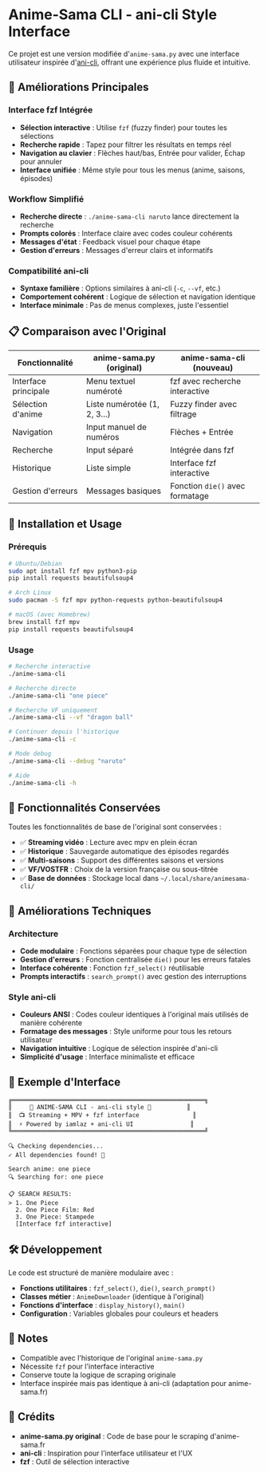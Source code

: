 # Anime-Sama CLI - ani-cli Style Interface

Ce projet est une version modifiée d'`anime-sama.py` avec une interface utilisateur inspirée d'[ani-cli](https://github.com/pystardust/ani-cli), offrant une expérience plus fluide et intuitive.

## 🌟 Améliorations Principales

### Interface fzf Intégrée
- **Sélection interactive** : Utilise `fzf` (fuzzy finder) pour toutes les sélections
- **Recherche rapide** : Tapez pour filtrer les résultats en temps réel
- **Navigation au clavier** : Flèches haut/bas, Entrée pour valider, Échap pour annuler
- **Interface unifiée** : Même style pour tous les menus (anime, saisons, épisodes)

### Workflow Simplifié
- **Recherche directe** : `./anime-sama-cli naruto` lance directement la recherche
- **Prompts colorés** : Interface claire avec codes couleur cohérents
- **Messages d'état** : Feedback visuel pour chaque étape
- **Gestion d'erreurs** : Messages d'erreur clairs et informatifs

### Compatibilité ani-cli
- **Syntaxe familière** : Options similaires à ani-cli (`-c`, `--vf`, etc.)
- **Comportement cohérent** : Logique de sélection et navigation identique
- **Interface minimale** : Pas de menus complexes, juste l'essentiel

## 📋 Comparaison avec l'Original

| Fonctionnalité | anime-sama.py (original) | anime-sama-cli (nouveau) |
|---|---|---|
| Interface principale | Menu textuel numéroté | fzf avec recherche interactive |
| Sélection d'anime | Liste numérotée (1, 2, 3...) | Fuzzy finder avec filtrage |
| Navigation | Input manuel de numéros | Flèches + Entrée |
| Recherche | Input séparé | Intégrée dans fzf |
| Historique | Liste simple | Interface fzf interactive |
| Gestion d'erreurs | Messages basiques | Fonction `die()` avec formatage |

## 🚀 Installation et Usage

### Prérequis
```bash
# Ubuntu/Debian
sudo apt install fzf mpv python3-pip
pip install requests beautifulsoup4

# Arch Linux
sudo pacman -S fzf mpv python-requests python-beautifulsoup4

# macOS (avec Homebrew)
brew install fzf mpv
pip install requests beautifulsoup4
```

### Usage
```bash
# Recherche interactive
./anime-sama-cli

# Recherche directe
./anime-sama-cli "one piece"

# Recherche VF uniquement
./anime-sama-cli --vf "dragon ball"

# Continuer depuis l'historique
./anime-sama-cli -c

# Mode debug
./anime-sama-cli --debug "naruto"

# Aide
./anime-sama-cli -h
```

## 🎯 Fonctionnalités Conservées

Toutes les fonctionnalités de base de l'original sont conservées :
- ✅ **Streaming vidéo** : Lecture avec mpv en plein écran
- ✅ **Historique** : Sauvegarde automatique des épisodes regardés
- ✅ **Multi-saisons** : Support des différentes saisons et versions
- ✅ **VF/VOSTFR** : Choix de la version française ou sous-titrée
- ✅ **Base de données** : Stockage local dans `~/.local/share/animesama-cli/`

## 🔧 Améliorations Techniques

### Architecture
- **Code modulaire** : Fonctions séparées pour chaque type de sélection
- **Gestion d'erreurs** : Fonction centralisée `die()` pour les erreurs fatales
- **Interface cohérente** : Fonction `fzf_select()` réutilisable
- **Prompts interactifs** : `search_prompt()` avec gestion des interruptions

### Style ani-cli
- **Couleurs ANSI** : Codes couleur identiques à l'original mais utilisés de manière cohérente
- **Formatage des messages** : Style uniforme pour tous les retours utilisateur
- **Navigation intuitive** : Logique de sélection inspirée d'ani-cli
- **Simplicité d'usage** : Interface minimaliste et efficace

## 🎨 Exemple d'Interface

```
╔══════════════════════════════════════════════════════╗
║     🎌 ANIME-SAMA CLI - ani-cli style 🎌          ║
║  📺 Streaming + MPV + fzf interface               ║
║  ⚡ Powered by iamlaz + ani-cli UI                ║
╚══════════════════════════════════════════════════════╝

🔍 Checking dependencies...
✓ All dependencies found! 🚀

Search anime: one piece
🔍 Searching for: one piece

📋 SEARCH RESULTS:
> 1. One Piece
  2. One Piece Film: Red
  3. One Piece: Stampede
  [Interface fzf interactive]
```

## 🛠️ Développement

Le code est structuré de manière modulaire avec :
- **Fonctions utilitaires** : `fzf_select()`, `die()`, `search_prompt()`
- **Classes métier** : `AnimeDownloader` (identique à l'original)
- **Fonctions d'interface** : `display_history()`, `main()`
- **Configuration** : Variables globales pour couleurs et headers

## 📝 Notes

- Compatible avec l'historique de l'original `anime-sama.py`
- Nécessite `fzf` pour l'interface interactive
- Conserve toute la logique de scraping originale
- Interface inspirée mais pas identique à ani-cli (adaptation pour anime-sama.fr)

## 🙏 Crédits

- **anime-sama.py original** : Code de base pour le scraping d'anime-sama.fr
- **ani-cli** : Inspiration pour l'interface utilisateur et l'UX
- **fzf** : Outil de sélection interactive